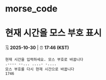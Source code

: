 # morse_code
# 현재 시간을 모스 부호 표시
<!-- MORSE_TIME_START -->
🗓️ **2025-10-30** | ⏰ **17:46 (KST)**

```
현재 시간을 입력하세요. 모스 부호로 바꿉니다
.---- --... ....- -....
모스 부호를 다시 현재 시간으로 바꿉니다
1746
```
<!-- MORSE_TIME_END -->
